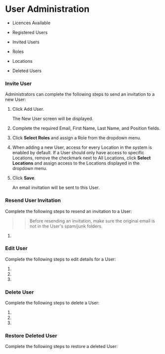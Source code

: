 # User Administration

- Licences Available

- Registered Users

- Invited Users

- Roles 

- Locations

- Deleted Users


### Invite User

Administrators can complete the following steps to send an invitation to a new User:

1.  Click Add User.

    The New User screen will be displayed.

1. Complete the required Email, First Name, Last Name, and Position fields.

1. Click **Select Roles** and assign a Role from the dropdown menu.

1. When adding a new User, access for every Location in the system is enabled by default.  If a User should only have access to specific Locations, remove the checkmark next to All Locations, click **Select Locations** and assign access to the Locations displayed in the dropdown menu.

1. Click **Save**.

    An email invitation will be sent to this User.

### Resend User Invitation

Complete the following steps to resend an invitation to a User:

>> Before resending an invitation, make sure the original email is not in the User's spam/junk folders.

1. 


### Edit User

Complete the following steps to edit details for a User:

1.

1.

1.

### Delete User

Complete the following steps to delete a User:

1.

1.

1.

### Restore Deleted User

Complete the following steps to restore a deleted User:

